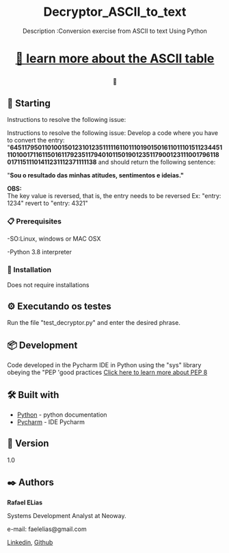 <h1 align="center">Decryptor_ASCII_to_text</h1>

<p align="center"> Description :Conversion exercise from ASCII to text Using Python</p>

<h1 align="center">
    <a href="https://pt.wikipedia.org/wiki/ASCII">🔗 
learn more about the ASCII table </a>
<p align="center">
</h1>
<p align="center">🚀


## 🚀 Starting


Instructions to resolve the following issue:

Instructions to resolve the following issue:
Develop a code where you have to convert the entry:
"**64511795011010015012310123511111611011101901501611011101511234451110100171161150161179235117940101150190123511790012311100179611801711511101411231112371111138**
and should return the following sentence:

"**Sou o resultado das minhas atitudes, sentimentos e ideias."**

 **OBS:**  
The key value is reversed, that is, the entry needs to be reversed Ex: "entry: 1234" revert to "entry: 4321"


### 📋 Prerequisites

<p> -SO:Linux, windows or MAC OSX</p>
<p> -Python 3.8 interpreter </p>



### 🔧 Installation

Does not require installations

## ⚙️ Executando os testes

Run the file "test_decryptor.py" and enter the desired phrase.


## 📦 Development

<p> 
Code developed in the Pycharm IDE in Python using the "sys" library obeying the "PEP 'good practices
<a href="https://www.python.org/dev/peps/pep-0008/"> 
Click here to learn more about PEP 8 </a>

## 🛠️ Built with

* [Python](https://www.python.org/) - python documentation
* [Pycharm](https://www.jetbrains.com/pt-br/pycharm/download/) - IDE Pycharm  

## 📌 Version

1.0

## ✒️ Authors

**Rafael ELias**  
<p>Systems Development Analyst at Neoway.</p>
e-mail: faelelias@gmail.com

[Linkedin](https://www.linkedin.com/in/rafael-elias-20b13653/), 
[Github](https://github.com/faelelias) </p>
